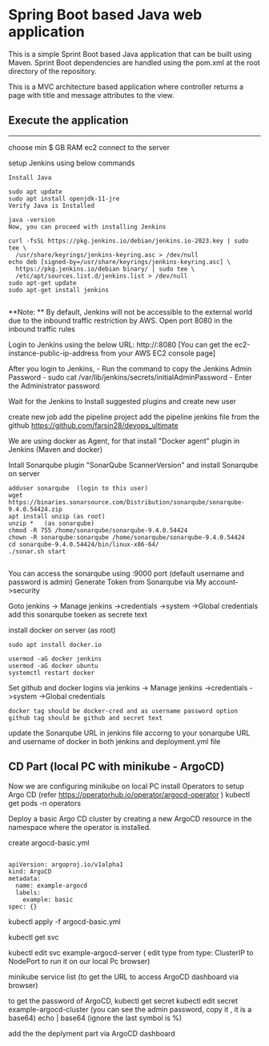 # Spring Boot based Java web application
 
This is a simple Sprint Boot based Java application that can be built using Maven. Sprint Boot dependencies are handled using the pom.xml 
at the root directory of the repository.

This is a MVC architecture based application where controller returns a page with title and message attributes to the view.

## Execute the application 
--------------------------------------------------------------------------------
choose min $ GB RAM ec2
connect to the server


setup Jenkins using below commands
~~~
Install Java

sudo apt update
sudo apt install openjdk-11-jre
Verify Java is Installed

java -version
Now, you can proceed with installing Jenkins

curl -fsSL https://pkg.jenkins.io/debian/jenkins.io-2023.key | sudo tee \
  /usr/share/keyrings/jenkins-keyring.asc > /dev/null
echo deb [signed-by=/usr/share/keyrings/jenkins-keyring.asc] \
  https://pkg.jenkins.io/debian binary/ | sudo tee \
  /etc/apt/sources.list.d/jenkins.list > /dev/null
sudo apt-get update
sudo apt-get install jenkins


~~~

**Note: ** By default, Jenkins will not be accessible to the external world due to the inbound traffic restriction by AWS. Open port 8080 in the inbound traffic rules 


Login to Jenkins using the below URL:
http://:8080 [You can get the ec2-instance-public-ip-address from your AWS EC2 console page]



After you login to Jenkins, - Run the command to copy the Jenkins Admin Password - sudo cat /var/lib/jenkins/secrets/initialAdminPassword - Enter the Administrator password

Wait for the Jenkins to Install suggested plugins
and create new user

create new job
add the pipeline project
add the pipeline jenkins file from the github https://github.com/farsin28/devops_ultimate

We are using docker as Agent, for that install "Docker agent" plugin in Jenkins
(Maven and docker)


Intall Sonarqube plugin "SonarQube ScannerVersion" and install Sonarqube on server
~~~
adduser sonarqube  (login to this user)
wget https://binaries.sonarsource.com/Distribution/sonarqube/sonarqube-9.4.0.54424.zip
apt install unzip (as root)
unzip *   (as sonarqube)
chmod -R 755 /home/sonarqube/sonarqube-9.4.0.54424
chown -R sonarqube:sonarqube /home/sonarqube/sonarqube-9.4.0.54424
cd sonarqube-9.4.0.54424/bin/linux-x86-64/
./sonar.sh start


~~~
You can access the sonarqube using :9000 port (default username and password is admin)
Generate Token from Sonarqube via My account->security 

Goto jenkins -> Manage jenkins ->credentials ->system ->Global credentials
add this sonarqube toeken as secrete text


install docker on server (as root)
~~~
sudo apt install docker.io

usermod -aG docker jenkins
usermod -aG docker ubuntu
systemctl restart docker
~~~





Set github and docker logins via jenkins -> Manage jenkins ->credentials ->system ->Global credentials
~~~
docker tag should be docker-cred and as username password option
github tag should be github and secret text
~~~

update the Sonarqube URL in jenkins file accorng to your sonarqube URL
and username of docker in both jenkins and deployment.yml file

CD Part (local PC with minikube - ArgoCD)
--------
Now we are configuring minikube on local PC 
install Operators to setup Argo CD (refer https://operatorhub.io/operator/argocd-operator )
kubectl get pods -n operators

Deploy a basic Argo CD cluster by creating a new ArgoCD resource in the namespace where the operator is installed.

create argocd-basic.yml
~~~

apiVersion: argoproj.io/v1alpha1
kind: ArgoCD
metadata:
  name: example-argocd
  labels:
    example: basic
spec: {}
~~~
kubectl apply -f argocd-basic.yml 

 kubectl get svc

 kubectl edit svc example-argocd-server
 ( edit type from   type: ClusterIP to NodePort to run it on our local Pc browser)
 
 minikube service  list
(to get the URL to access ArgoCD dashboard via browser)


to get the password of ArgoCD, 
kubectl get secret
kubectl edit secret example-argocd-cluster
(you can see the admin password, copy it , it is a base64)
echo <put ur password> | base64
(ignore the last symbol is %)

add the the deplyment part via ArgoCD dashboard
